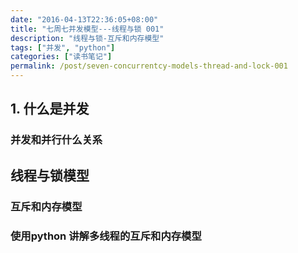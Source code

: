 ```yaml
---
date: "2016-04-13T22:36:05+08:00"
title: "七周七并发模型---线程与锁 001"
description: "线程与锁-互斥和内存模型"
tags: ["并发", "python"]
categories: ["读书笔记"]
permalink: /post/seven-concurrentcy-models-thread-and-lock-001
---
```


## 1. 什么是并发

### 并发和并行什么关系

## 线程与锁模型

### 互斥和内存模型

### 使用python 讲解多线程的互斥和内存模型
